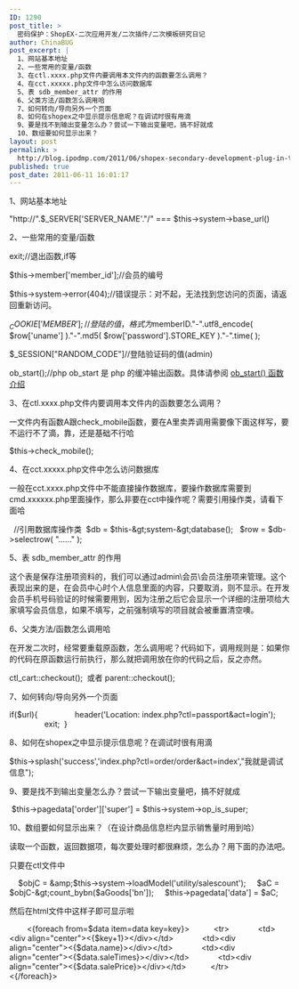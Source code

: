 ```yaml
---
ID: 1290
post_title: >
  密码保护：ShopEX-二次应用开发/二次插件/二次模板研究日记
author: ChinaBUG
post_excerpt: |
  1、网站基本地址
  2、一些常用的变量/函数
  3、在ctl.xxxx.php文件内要调用本文件内的函数要怎么调用？
  4、在cct.xxxxx.php文件中怎么访问数据库
  5、表 sdb_member_attr 的作用
  6、父类方法/函数怎么调用哈
  7、如何转向/导向另外一个页面
  8、如何在shopex之中显示提示信息呢？在调试时很有用滴
  9、要是找不到输出变量怎么办？尝试一下输出变量吧，搞不好就成
  10、数组要如何显示出来？
layout: post
permalink: >
  http://blog.ipodmp.com/2011/06/shopex-secondary-development-plug-in-templates-of-diary.html
published: true
post_date: 2011-06-11 16:01:17
---
```

1、网站基本地址

"http://".$_SERVER['SERVER_NAME'."/" === $this-&gt;system-&gt;base_url()

2、一些常用的变量/函数

exit;//退出函数,if等

$this-&gt;member['member_id'];//会员的编号

$this-&gt;system-&gt;error(404);//错误提示：对不起，无法找到您访问的页面，请返回重新访问。

$_COOKIE['MEMBER'];//登陆的值，格式为$memberID."-".utf8_encode( $row['uname'] )."-".md5( $row['password'].STORE_KEY )."-".time( );

$_SESSION["RANDOM_CODE"]//登陆验证码的值(admin)

ob_start();//php ob_start 是 php 的缓冲输出函数。具体请参阅 <a href="http://www.nowamagic.net/php/php_ObStart.php" target="_blank">ob_start() 函数介绍</a>

3、在ctl.xxxx.php文件内要调用本文件内的函数要怎么调用？

一文件内有函数A跟check_mobile函数，要在A里卖弄调用需要像下面这样写，要不运行不了滴，靠，还是基础不行哈

$this-&gt;check_mobile();

4、在cct.xxxxx.php文件中怎么访问数据库

一般在cct.xxxx.php文件中不能直接操作数据库，要操作数据库需要到cmd.xxxxxx.php里面操作，那么非要在cct中操作呢？需要引用操作类，请看下面哈

  //引用数据库操作类
 $db = $this-&gt;system-&gt;database(); 
 $row = $db-&gt;selectrow( "......" );

5、表 sdb_member_attr 的作用

这个表是保存注册项资料的，我们可以通过admin\会员\会员注册项来管理。这个表现出来的是，在会员中心时个人信息里面的内容，只要取消，则不显示。在开发会员手机号码验证的时候需要用到，因为注册之后它会显示一个详细的注册项给大家填写会员信息，如果不填写，之前强制填写的项目就会被重置清空噢。

6、父类方法/函数怎么调用哈

在开发二次时，经常要重载原函数，怎么调用呢？代码如下，调用规则是：如果你的代码在原函数运行前执行，那么就把调用放在你的代码之后，反之亦然。

ctl_cart::checkout();  或者 parent::checkout();

7、如何转向/导向另外一个页面

if($url){
                header('Location: index.php?ctl=passport&amp;act=login');
                exit;
 }

8、如何在shopex之中显示提示信息呢？在调试时很有用滴

$this-&gt;splash('success','index.php?ctl=order/order&amp;act=index',"我就是调试信息");

9、要是找不到输出变量怎么办？尝试一下输出变量吧，搞不好就成

 $this-&gt;pagedata['order']['super'] = $this-&gt;system-&gt;op_is_super;

10、数组要如何显示出来？（在设计商品信息栏内显示销售量时用到哈）

读取一个函数，返回数据项，每次要处理时都很麻烦，怎么办？用下面的办法吧。

只要在ctl文件中

    $objC = &amp;$this-&gt;system-&gt;loadModel('utility/salescount');
    $aC = $objC-&gt;count_bybn($aGoods['bn']);
    $this-&gt;pagedata['data'] = $aC;

然后在html文件中这样子即可显示啦

        &lt;{foreach from=$data item=data key=key}&gt;
          &lt;tr&gt;
            &lt;td&gt;&lt;div align="center"&gt;&lt;{$key+1}&gt;&lt;/div&gt;&lt;/td&gt;
            &lt;td&gt;&lt;div align="center"&gt;&lt;{$data.name}&gt;&lt;/div&gt;&lt;/td&gt;
            &lt;td&gt;&lt;div align="center"&gt;&lt;{$data.saleTimes}&gt;&lt;/div&gt;&lt;/td&gt;
            &lt;td&gt;&lt;div align="center"&gt;&lt;{$data.salePrice}&gt;&lt;/div&gt;&lt;/td&gt;
          &lt;/tr&gt;
        &lt;{/foreach}&gt;